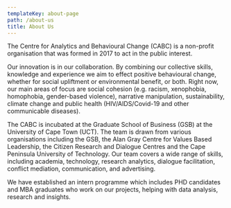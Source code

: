 ```yaml
---
templateKey: about-page
path: /about-us
title: About Us
---
```

The Centre for Analytics and Behavioural Change (CABC) is a non-profit organisation that was formed in 2017 to act in the public interest. 

Our innovation is in our collaboration. By combining our collective skills, knowledge and experience we aim to effect positive behavioural change, whether for social upliftment or environmental benefit, or both. Right now, our main areas of focus are social cohesion (e.g. racism, xenophobia, homophobia, gender-based violence), narrative manipulation, sustainability, climate change and public health (HIV/AIDS/Covid-19 and other communicable diseases). 

The CABC is incubated at the Graduate School of Business (GSB) at the University of Cape Town (UCT). The team is drawn from various organisations including the GSB, the Alan Gray Centre for Values Based Leadership, the Citizen Research and Dialogue Centres and the Cape Peninsula University of Technology. Our team covers a wide range of skills, including academia, technology, research analytics, dialogue facilitation, conflict mediation, communication, and advertising.

We have established an intern programme which includes PHD candidates and MBA graduates who work on our projects, helping with data analysis, research and insights. 

